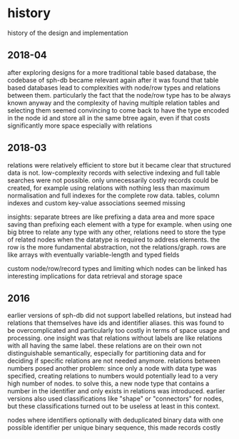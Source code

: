 # history
history of the design and implementation
## 2018-04
after exploring designs for a more traditional table based database, the codebase of sph-db became relevant again after it was found that table based databases lead to complexities with node/row types and relations between them. particularly the fact that the node/row type has to be always known anyway and the complexity of having multiple relation tables and selecting them seemed convincing to come back to have the type encoded in the node id and store all in the same btree again, even if that costs significantly more space especially with relations

## 2018-03
relations were relatively efficient to store but it became clear that structured data is not. low-complexity records with selective indexing and full table searches were not possible. only unnecessarily costly records could be created, for example using relations with nothing less than maximum normalisation and full indexes for the complete row data. tables, column indexes and custom key-value associations seemed missing

insights: separate btrees are like prefixing a data area and more space saving than prefixing each element with a type for example. when using one big btree to relate any type with any other, relations need to store the type of related nodes when the datatype is required to address elements. the row is the more fundamental abstraction, not the relations/graph. rows are like arrays with eventually variable-length and typed fields

custom node/row/record types and limiting which nodes can be linked has interesting implications for data retrieval and storage space

## 2016
earlier versions of sph-db did not support labelled relations, but instead had relations that themselves have ids and identifier aliases. this was found to be overcomplicated and particularly too costly in terms of space usage and processing. one insight was that relations without labels are like relations with all having the same label. these relations are on their own not distinguishable semantically, especially for partitioning data and for deciding if specific relations are not needed anymore. relations between numbers posed another problem: since only a node with data type was specified, creating relations to numbers would potentially lead to a very high number of nodes. to solve this, a new node type that contains a number in the identifier and only exists in relations was introduced. earlier versions also used classifications like "shape" or "connectors" for nodes, but these classifications turned out to be useless at least in this context.

nodes where identifiers optionally with deduplicated binary data with one possible identifier per unique binary sequence, this made records costly
